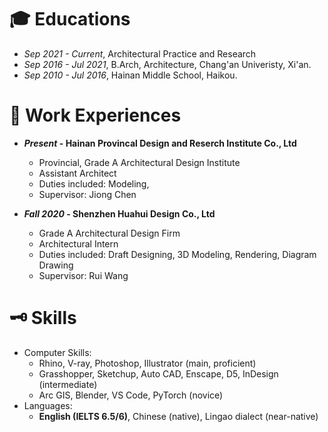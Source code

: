 # 🎓 Educations

* *Sep 2021 - Current*, Architectural Practice and Research
* *Sep 2016 - Jul 2021*, B.Arch, Architecture, Chang'an Univeristy, Xi'an.
* *Sep 2010 - Jul 2016*, Hainan Middle School, Haikou.

# 💼 Work Experiences

* ***Present* - Hainan Provincal Design and Reserch Institute Co., Ltd**
  * Provincial, Grade A Architectural Design Institute
  * Assistant Architect
  * Duties included: Modeling, 
  * Supervisor: Jiong Chen

* ***Fall 2020* - Shenzhen Huahui Design Co., Ltd**
  * Grade A Architectural Design Firm
  * Architectural Intern
  * Duties included: Draft Designing, 3D Modeling, Rendering, Diagram Drawing
  * Supervisor: Rui Wang
  
# 🗝️ Skills

* Computer Skills:
  * Rhino, V-ray, Photoshop, Illustrator (main, proficient)
  * Grasshopper, Sketchup, Auto CAD, Enscape, D5, InDesign (intermediate)
  * Arc GIS, Blender, VS Code, PyTorch (novice)
* Languages:
  * **English (IELTS 6.5/6)**, Chinese (native), Lingao dialect (near-native)